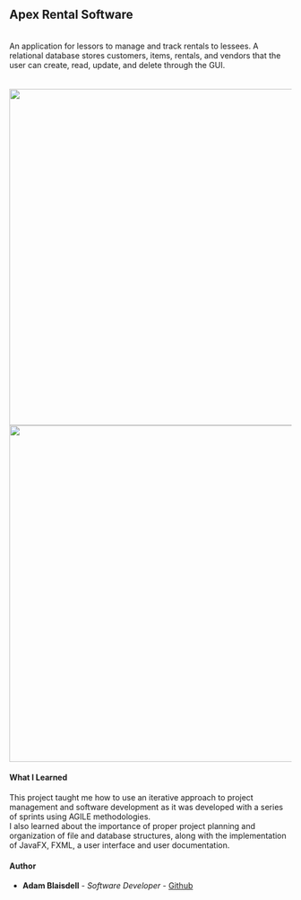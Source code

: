 ## Apex Rental Software

<br>
An application for lessors to manage and track rentals to lessees. A relational database stores customers, items, rentals,
and vendors that the user can create, read, update, and delete through the GUI.
<br>
<br>

<br>

<image src="images/apexui.png" width="600px">
<image src="images/entity_relationship_diagram.png" width="600px">

#### What I Learned

This project taught me how to use an iterative approach to project management and software development
as it was developed with a series of sprints using AGILE methodologies.
<br>
I also learned about the importance of proper project planning and organization of file and database structures,
along with the implementation of JavaFX, FXML, a user interface and user documentation.
<br>
#### Author
* **Adam Blaisdell** - *Software Developer* - [Github](https://github.com/adamblaisdell)
